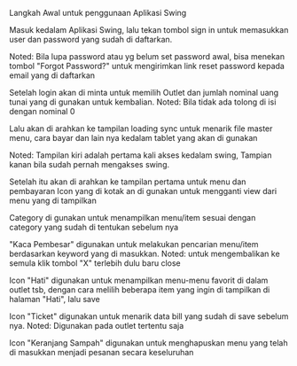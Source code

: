 Langkah Awal untuk penggunaan Aplikasi Swing


Masuk kedalam Aplikasi Swing, lalu tekan tombol sign in untuk memasukkan user dan password yang sudah di daftarkan. 
    
Noted: Bila lupa password atau yg belum set password awal, bisa menekan tombol "Forgot Password?" untuk mengirimkan link reset password kepada email yang di daftarkan


	
Setelah login akan di minta untuk memilih Outlet dan jumlah nominal uang tunai yang di gunakan untuk kembalian. Noted: Bila tidak ada tolong di isi dengan nominal 0





Lalu akan di arahkan ke tampilan loading sync untuk menarik file master menu, cara bayar dan lain nya kedalam tablet yang akan di gunakan
    
Noted: Tampilan kiri adalah pertama kali akses kedalam swing, Tampian kanan bila sudah pernah mengakses swing.



Setelah itu akan di arahkan ke tampilan pertama untuk menu dan pembayaran
Icon yang di kotak an di gunakan untuk mengganti view dari menu yang di tampilkan



Category di gunakan untuk menampilkan menu/item sesuai dengan category yang sudah di tentukan sebelum nya



"Kaca Pembesar" digunakan untuk melakukan pencarian menu/item berdasarkan keyword yang di masukkan. Noted: untuk mengembalikan ke semula klik tombol "X" terlebih dulu baru close



Icon "Hati" digunakan untuk menampilkan menu-menu favorit di dalam outlet tsb, dengan cara melilih beberapa item yang ingin di tampilkan di halaman "Hati", lalu save



Icon "Ticket" digunakan untuk menarik data bill yang sudah di save sebelum nya. Noted: Digunakan pada outlet tertentu saja 



Icon "Keranjang Sampah" digunakan untuk menghapuskan menu yang telah di masukkan menjadi pesanan secara keseluruhan



